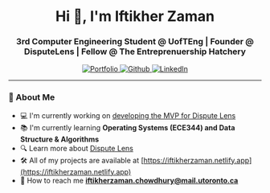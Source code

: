 

<h1 align="center">Hi 🚀, I'm Iftikher Zaman</h1>

<h3 align="center">3rd Computer Engineering Student @ UofTEng | Founder @ DisputeLens | Fellow @ The Entreprenuership Hatchery</h3>

<p align="center">
  <a href="https://iftikherzaman.netlify.app">
    <img src="https://img.shields.io/badge/-Portfolio-red?style=flat&logo=appveyor&logoColor=white" alt="Portfolio">
  </a>
  <a href="https://github.com/IftikherZaman">
    <img src="https://img.shields.io/badge/-Github-000?style=flat&logo=Github&logoColor=white" alt="Github">
  </a>
  <a href="https://linkedin.com/in/iftikher zaman">
    <img src="https://img.shields.io/badge/-LinkedIn-blue?style=flat&logo=Linkedin&logoColor=white" alt="LinkedIn">
  </a>
</p>

---

<h3 align="left">🚀 About Me</h3>

- 💻 I'm currently working on [developing the MVP for Dispute Lens](https://github.com/IftikherZaman/DisputeLens-Quote-Analysis-MVP)
- 📚 I'm currently learning **Operating Systems (ECE344) and Data Structure & Algorithms**
- 🔍 Learn more about [Dispute Lens](https://disputelens.netlify.app)
- 🛠️ All of my projects are available at [https://iftikherzaman.netlify.app](https://iftikherzaman.netlify.app)
- 📧 How to reach me **iftikherzaman.chowdhury@mail.utoronto.ca**




